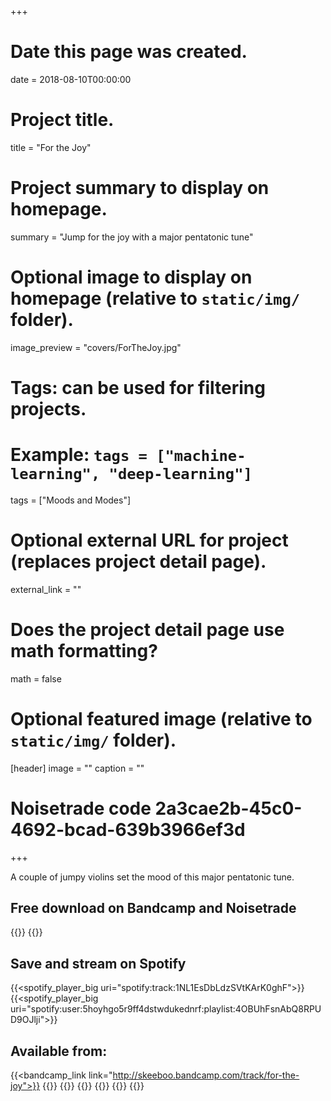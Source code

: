 +++
# Date this page was created.
date = 2018-08-10T00:00:00

# Project title.
title = "For the Joy"

# Project summary to display on homepage.
summary = "Jump for the joy with a major pentatonic tune"

# Optional image to display on homepage (relative to `static/img/` folder).
image_preview = "covers/ForTheJoy.jpg"

# Tags: can be used for filtering projects.
# Example: `tags = ["machine-learning", "deep-learning"]`
tags = ["Moods and Modes"]

# Optional external URL for project (replaces project detail page).
external_link = ""

# Does the project detail page use math formatting?
math = false

# Optional featured image (relative to `static/img/` folder).
[header]
image = ""
caption = ""

# Noisetrade code 2a3cae2b-45c0-4692-bcad-639b3966ef3d

+++

A couple of jumpy violins set the mood of this major pentatonic tune.

## Free download on Bandcamp and Noisetrade

{{<bandcamp title="For the Joy" track="694435819" link="http://skeeboo.bandcamp.com/track/for-the-joy">}}
{{<noisetrade code="2a3cae2b-45c0-4692-bcad-639b3966ef3d">}}

## Save and stream on Spotify

{{<spotify_player_big uri="spotify:track:1NL1EsDbLdzSVtKArK0ghF">}}
{{<spotify_player_big uri="spotify:user:5hoyhgo5r9ff4dstwdukednrf:playlist:4OBUhFsnAbQ8RPUD9OJlji">}}

## Available from:

{{<bandcamp_link link="http://skeeboo.bandcamp.com/track/for-the-joy">}}
{{<itunes link="https://itunes.apple.com/us/album/for-the-joy-single/1435429128?uo=4&app=itunes&at=1001lry3&ct=dashboard">}}
{{<amazon link="http://www.amazon.com/gp/product/B07H45P5VY/">}}
{{<spotify link="https://open.spotify.com/track/1NL1EsDbLdzSVtKArK0ghF">}}
{{<youtube link="https://youtu.be/q4JSTra_iZs">}}
{{<deezer link="https://www.deezer.com/album/72429062">}}
{{<napster link="https://us.napster.com/artist/skeeboo/album/for-the-joy">}}
